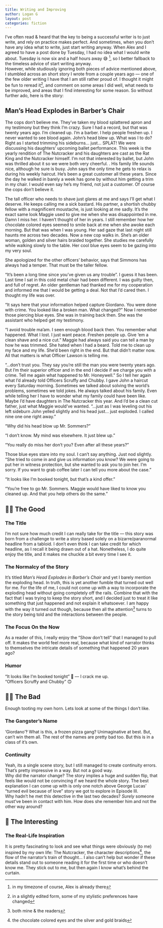 ```yaml
---
title: Writing and Improving
author: Logan G
layout: post
categories: fiction
---
```

I’ve often read & heard that the key to being a successful writer is to just write, and rely on practice makes perfect. And sometimes, when you don’t have any idea what to write, just start writing anyway. When Alex and I agreed to have a post done by Tuesday, I had no idea what I would write about. Tuesday is now six and a half hours away 😅 [^1], so I better fallback to the timeless advice of start writing anyway.  
However, while studiously ignoring both pieces of advice mentioned above, I stumbled across an short story I wrote from a couple years ago — one of the few older writing I have that I am still rather proud of. I thought it might be fun to reread it[^2], and comment on some areas I did well, what needs to be improved, and areas that I find interesting for some reason. So without further ado, here is the story:  

## Man’s Head Explodes in Barber’s Chair
The cops don’t believe me. They’ve taken my blood splattered apron and my testimony but they think I’m crazy. Sure I had a record, but that was twenty years ago. I’m cleaned up. I’m a barber. I help people freshen up. I never wanted to see blood again. John’s head blew up. What was I to do? Right as I started trimming his sideburns... just... SPLAT! We were discussing his daughters’ upcoming ballet performance. This week is the yearly rendition of The Nutcracker and his daughters are cast as the Rat King and the Nutcracker himself. I’m not that interested by ballet, but John was thrilled about it so we were both very cheerful. . His family life sounds nice, although he sure is busy. John says the only time he gets to relax is during his weekly haircut. He’s been a great customer all these years. Since the day he walked in barely a week has gone by without him getting a trim in my chair. I would even say he’s my friend, not just a customer. Of course the cops don’t believe it.  

The tall officer who needs to shave just glares at me and says I’ll get what I deserve. He keeps calling me a sick bastard. His partner, a shortish chubby fellow with a magnificent moustache, is just looking at me sadly. It’s the exact same look Maggie used to give me when she was disappointed in me. Damn I miss her. I haven’t thought of her in years. I still remember how her chocolate colored eyes seemed to smile back at me when she awoke each morning. But that was when I was young. Her sad gaze that last night still haunts me across two decades. Now a new cop walks in. She’s an older woman, golden and silver hairs braided together. She studies me carefully while walking slowly to the table. Her cool blue eyes seem to be gazing into my very soul.  

She apologized for the other officers’ behavior, says that Simmons has always had a temper. That must be the taller fellow.  

“It’s been a long time since you’ve given us any trouble”. I guess it has been. Last time I sat in this cold metal chair had been different. I was guilty then, and full of regret. An older gentleman had thanked me for my cooperation and informed me that I would be getting a deal. Not that I’d cared then. I thought my life was over.  

“It says here that your information helped capture Giordano. You were done with crime. You looked like a broken man. What changed?” Now I remember those piercing blue eyes. She was in training back then. She was the assistant who helped get my testimony.  

“I avoid trouble ma’am. I seen enough blood back then. You remember what happened. What I lost. I just want peace. Freshen people up. Give ‘em a clean shave and a nice cut.” Maggie had always said you can tell a man by how he was trimmed. She hated when I had a beard. Told me to clean up my face and my life. She’d been right in the end. But that didn’t matter now. All that matters is what Officer Lawson is telling me.  

“...don’t trust you. They say you’re still the man you were twenty years ago. But I’m their superior officer and in the end I decide if we charge you with a crime. Tell me again what happened to Mr. Honeywell.” So I tell her again what I’d already told Officers Scruffy and Chubby. I gave John a haircut every Saturday morning. Sometimes we talked about solving the world’s problems, sometimes we told jokes. He always talked about his family. Even while telling her I have to wonder what my family could have been like. Maybe I’d have daughters in The Nutcracker this year. And I’d be a clean cut father, just what Maggie would’ve wanted. “...just as I was leveling out his left sideburn John yelled slightly and his head just... just exploded. I called nine one one right away.”  

“Why did his head blow up Mr. Sommers?”  

“I don’t know. My mind was elsewhere. It just blew up.”  

“You really do miss her don’t you? Even after all these years?”  

Those blue eyes stare into my soul. I can’t say anything. Just nod slightly. “She tried to come in and give us information you know? We were going to put her in witness protection, but she wanted to ask you to join her. I’m sorry. If you want to grab coffee later I can tell you more about the case.”  

“It looks like I’m booked tonight, but that’s a kind offer.”  

“You’re free to go Mr. Sommers. Maggie would have liked to know you cleaned up. And that you help others do the same.”  

## 👍🏼 The Good  
### The Title  
I’m not sure how much credit I can really take for the title — this story was born from a challenge to write a story based solely on a bizarre/paranormal headline from a tabloid. I don’t even think I can take credit for which headline, as I recall it being drawn out of a hat. Nonetheless, I do quite enjoy the title, and it makes me chuckle a bit every time I see it.  
### The Normalcy of the Story  
It’s titled *Man’s Head Explodes in Barber’s Chair* and yet I barely mention the exploding head. In truth, this is yet another fumble that turned out well for me. For the life of me, I could not come up with a way to incorporate the exploding head without going completely off the rails. Combine that with the fact that I was trying to keep the story short, and I decided just to treat it like something that just happened and not explain it whatsoever. I am happy with the way it turned out though, because then all the attention[^3] turns to the story being told and the interactions between the people.  
### The Focus On the Now  
As a reader of this, I really enjoy the “Show don’t tell” that I managed to pull off. It makes the world feel more real, because what kind of narrator thinks to themselves the intricate details of something that happened 20 years ago?  
### Humor  
“It looks like I’m booked tonight” 🤣 — I crack me up.  
“Officers Scruffy and Chubby”  🙃
## 👎🏼 The Bad  
Enough tooting my own horn. Lets look at some of the things I don’t like.  
### The Gangster’s Name
‘Giordano’‽ What is this, a frozen pizza gang? Unimaginative at best. But, can’t win them all. The rest of the names are pretty bad too. But this is in a class of it’s own.  
### Continuity
Yeah, its a single scene story, but I still managed to create continuity errors. That’s pretty impressive in a way. But not a good way.  
Why did the narrator change? The story implies a huge and sudden flip, that feels like would not be convincing if we heard the whole story. The best explanation I can come up with is only one notch above George Lucas’ “turned evil because of love” story we got to explore in Episode III.  
Why hadn’t he met this detective in the last two decades? *Surely* someone must’ve been in contact with him. How does she remember him and not the other way around?  
## 🤔 The Interesting
### The Real-Life Inspiration  
It is pretty fascinating to look and see what things were obviously (to me) inspired by my own life: The Nutcracker, the character descriptions[^4], the flow of the narrator’s train of thought… I also can’t help but wonder if these details stand out to someone reading it for the first time or who doesn’t know me. They stick out to me, but then again I know what’s behind the curtain.  

[^1]: in my timezone of course, Alex is already there
[^2]: in a slightly edited form, some of my stylistic preferences have changed
[^3]: both mine & the readers
[^4]: the chocolate colored eyes and the silver and gold braids